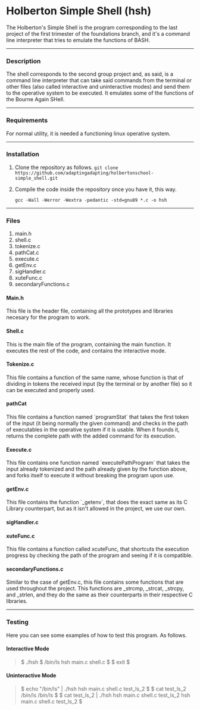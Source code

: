 # Holberton Simple Shell (hsh)

The Holberton's Simple Shell is the program corresponding to the last project of the first trimester of the foundations branch, and it's a command line interpreter that tries to emulate the functions of BASH.

---
<summario>
<h3>Description</h3>
The shell corresponds to the second group project and, as said, is a command line interpreter that can take said commands from the terminal or other files (also called interactive and uninteractive modes) and send them to the operative system to be executed. It emulates some of the functions of the Bourne Again SHell.
</summario>

---
<h3>Requirements</h3>
For normal utility, it is needed a functioning linux operative system.

---
<h3>Installation</h3>



 1. Clone the repository as follows.
		   ``
		   git clone https://github.com/adaptingadapting/holbertonschool-simple_shell.git
 ``
 2. Compile the code inside the repository once you have it, this way.


    ``
gcc -Wall -Werror -Wextra -pedantic -std=gnu89 *.c -o hsh
``

   ---
   <h3>Files</h3>




 1. main.h
 2. shell.c
 3. tokenize.c
 4. pathCat.c
 5. execute.c
 6. getEnv.c
 7. sigHandler.c
 8. xuteFunc.c
 9. secondaryFunctions.c


<h4>Main.h</h4>
This file is the header file, containing all the prototypes and libraries necesary for the program to work.

<h4>Shell.c</h4>
This is the main file of the program, containing the main function. It executes the rest of the code, and contains the interactive mode.

<h4>Tokenize.c</h4>
This file contains a function of the same name, whose function is that of dividing in tokens the received input (by the terminal or by another file) so it can be executed and properly used.

<h4>pathCat</h4>
This file contains a function named
`programStat` that takes the first token of the input (it being normally the given command) and checks in the path of executables in the operative system if it is usable. When it founds it, returns the complete path with the added command for its execution.

<h4>Execute.c</h4>
This file contains one function named `executePathProgram` that takes the input already tokenized and the path already given by the function above, and forks itself to execute it without breaking the program upon use.

<h4>getEnv.c</h4>
This file contains the function `_getenv`, that does the exact same as its C Library counterpart, but as it isn't allowed in the project, we use our own.

<h4>sigHandler.c</h4>

<h4>xuteFunc.c</h4>
This file contains a function called xcuteFunc, that shortcuts the execution progress by checking the path of the program and seeing if it is compatible.

<h4>secondaryFunctions.c</h4>
Similar to the case of getEnv.c, this file contains some functions that are used throughout the project. This functions are _strcmp, _strcat, _strcpy, and _strlen, and they do the same as their counterparts in their respective C libraries.

---
<h3>Testing</h3>

Here you can see some examples of how to test this program. As follows.

<h4>Interactive Mode</h4>

> $ ./hsh
$ /bin/ls
hsh main.c shell.c
$
$ exit
$

<h4>Uninteractive Mode</h4>

> $ echo "/bin/ls" | ./hsh
hsh main.c shell.c test_ls_2
$
$ cat test_ls_2
/bin/ls
/bin/ls
$
$ cat test_ls_2 | ./hsh
hsh main.c shell.c test_ls_2
hsh main.c shell.c test_ls_2
$





